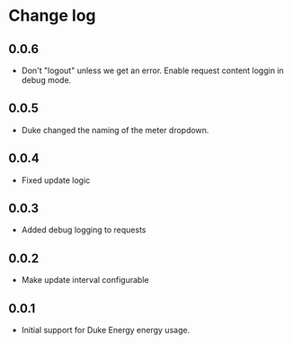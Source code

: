 # Change log

## 0.0.6
- Don't "logout" unless we get an error. Enable request content loggin in debug mode.

## 0.0.5
- Duke changed the naming of the meter dropdown.

## 0.0.4
- Fixed update logic

## 0.0.3
- Added debug logging to requests

## 0.0.2
- Make update interval configurable

## 0.0.1
- Initial support for Duke Energy energy usage.
